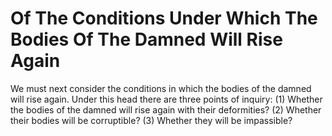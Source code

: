 # Of The Conditions Under Which The Bodies Of The Damned Will Rise Again

We must next consider the conditions in which the bodies of the damned will rise again. Under this head there are three points of inquiry:
(1) Whether the bodies of the damned will rise again with their deformities?
(2) Whether their bodies will be corruptible?
(3) Whether they will be impassible?